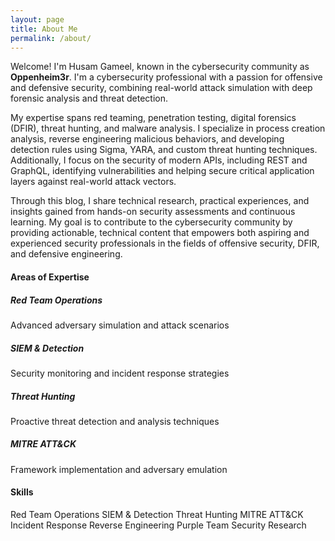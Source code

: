 ```yaml
---
layout: page
title: About Me
permalink: /about/
---
```


Welcome! I'm Husam Gameel, known in the cybersecurity community as **Oppenheim3r**. I'm a cybersecurity professional with a passion for offensive and defensive security, combining real-world attack simulation with deep forensic analysis and threat detection.

My expertise spans red teaming, penetration testing, digital forensics (DFIR), threat hunting, and malware analysis. I specialize in process creation analysis, reverse engineering malicious behaviors, and developing detection rules using Sigma, YARA, and custom threat hunting techniques. Additionally, I focus on the security of modern APIs, including REST and GraphQL, identifying vulnerabilities and helping secure critical application layers against real-world attack vectors.

Through this blog, I share technical research, practical experiences, and insights gained from hands-on security assessments and continuous learning. My goal is to contribute to the cybersecurity community by providing actionable, technical content that empowers both aspiring and experienced security professionals in the fields of offensive security, DFIR, and defensive engineering.

#### Areas of Expertise

##### Red Team Operations

Advanced adversary simulation and attack scenarios

##### SIEM & Detection

Security monitoring and incident response strategies

##### Threat Hunting

Proactive threat detection and analysis techniques

##### MITRE ATT&CK

Framework implementation and adversary emulation

#### Skills

Red Team Operations SIEM & Detection Threat Hunting MITRE ATT&CK Incident Response Reverse Engineering Purple Team Security Research

